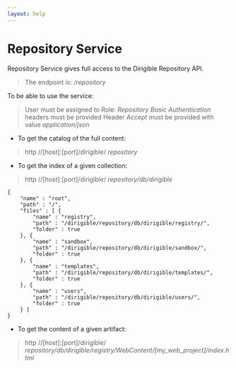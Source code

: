 ```yaml
---
layout: help
---
```


Repository Service
===

Repository Service gives full access to the Dirigible Repository API.

> The endpoint is: */repository*

To be able to use the service:

> User must be assigned to Role: *Repository*
> *Basic Authentication* headers must be provided
> Header *Accept* must be provided with value *application/json*

* To get the catalog of the full content:

> http //[host]:[port]/dirigible/ *repository*


* To get the index of a given collection:

> http //[host]:[port]/dirigible/ *repository/db/dirigible*

<pre><code>{
    "name" : "root",
	"path" : "/",
	"files" : [ {
		"name" : "registry",
		"path" : "/dirigible/repository/db/dirigible/registry/",
		"folder" : true
	}, {
		"name" : "sandbox",
		"path" : "/dirigible/repository/db/dirigible/sandbox/",
		"folder" : true
	}, {
		"name" : "templates",
		"path" : "/dirigible/repository/db/dirigible/templates/",
		"folder" : true
	}, {
		"name" : "users",
		"path" : "/dirigible/repository/db/dirigible/users/",
		"folder" : true
	} ]
}
</code></pre>

* To get the content of a given artifact:

> http //[host]:[port]/dirigible/ *repository/db/dirigible/registry/WebContent/[my_web_project]/index.html*

